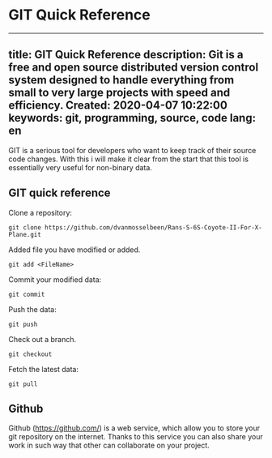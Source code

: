 # GIT Quick Reference

-----
title: GIT Quick Reference
description: Git is a free and open source distributed version control system designed to handle everything from small to very large projects with speed and efficiency. 
Created: 2020-04-07 10:22:00
keywords: git, programming, source, code
lang: en
-----

GIT is a serious tool for developers who want to keep track of their source code changes. With this i will make it 
clear from the start that this tool is essentially very useful for non-binary data.

## GIT quick reference

Clone a repository:

	git clone https://github.com/dvanmosselbeen/Rans-S-6S-Coyote-II-For-X-Plane.git

Added file you have modified or added.

	git add <FileName>

Commit your modified data:

	git commit

Push the data:

	git push

Check out a branch.

	git checkout
	
Fetch the latest data:

	git pull

## Github

Github (https://github.com/) is a web service, which allow you to store your git repository on the internet. Thanks to 
this service you can also share your work in such way that other can collaborate on your project.